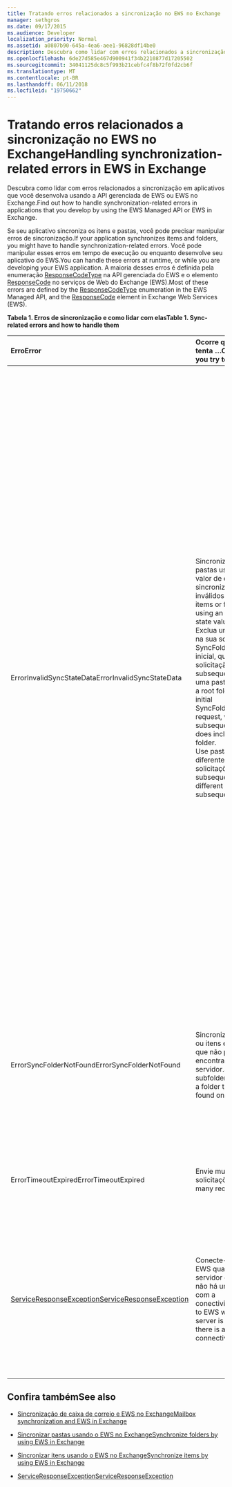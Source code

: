 ```yaml
---
title: Tratando erros relacionados a sincronização no EWS no Exchange
manager: sethgros
ms.date: 09/17/2015
ms.audience: Developer
localization_priority: Normal
ms.assetid: a0807b90-645a-4ea6-aee1-96828df14be0
description: Descubra como lidar com erros relacionados a sincronização em aplicativos que você desenvolva usando a API gerenciada de EWS ou EWS no Exchange.
ms.openlocfilehash: 6de27d585e467d900941f34b2210877d17205502
ms.sourcegitcommit: 34041125dc8c5f993b21cebfc4f8b72f0fd2cb6f
ms.translationtype: MT
ms.contentlocale: pt-BR
ms.lasthandoff: 06/11/2018
ms.locfileid: "19750662"
---
```

# <a name="handling-synchronization-related-errors-in-ews-in-exchange"></a><span data-ttu-id="1f927-103">Tratando erros relacionados a sincronização no EWS no Exchange</span><span class="sxs-lookup"><span data-stu-id="1f927-103">Handling synchronization-related errors in EWS in Exchange</span></span>

<span data-ttu-id="1f927-104">Descubra como lidar com erros relacionados a sincronização em aplicativos que você desenvolva usando a API gerenciada de EWS ou EWS no Exchange.</span><span class="sxs-lookup"><span data-stu-id="1f927-104">Find out how to handle synchronization-related errors in applications that you develop by using the EWS Managed API or EWS in Exchange.</span></span>
  
<span data-ttu-id="1f927-105">Se seu aplicativo sincroniza os itens e pastas, você pode precisar manipular erros de sincronização.</span><span class="sxs-lookup"><span data-stu-id="1f927-105">If your application synchronizes items and folders, you might have to handle synchronization-related errors.</span></span> <span data-ttu-id="1f927-106">Você pode manipular esses erros em tempo de execução ou enquanto desenvolve seu aplicativo do EWS.</span><span class="sxs-lookup"><span data-stu-id="1f927-106">You can handle these errors at runtime, or while you are developing your EWS application.</span></span> <span data-ttu-id="1f927-107">A maioria desses erros é definida pela enumeração [ResponseCodeType](http://msdn.microsoft.com/en-us/library/exchangewebservices.responsecodetype%28v=exchg.80%29.aspx) na API gerenciada do EWS e o elemento [ResponseCode](http://msdn.microsoft.com/en-us/library/aa580757%28v=exchg.150%29.aspx) no serviços de Web do Exchange (EWS).</span><span class="sxs-lookup"><span data-stu-id="1f927-107">Most of these errors are defined by the [ResponseCodeType](http://msdn.microsoft.com/en-us/library/exchangewebservices.responsecodetype%28v=exchg.80%29.aspx) enumeration in the EWS Managed API, and the [ResponseCode](http://msdn.microsoft.com/en-us/library/aa580757%28v=exchg.150%29.aspx) element in Exchange Web Services (EWS).</span></span> 
  
<span data-ttu-id="1f927-108">**Tabela 1. Erros de sincronização e como lidar com elas**</span><span class="sxs-lookup"><span data-stu-id="1f927-108">**Table 1. Sync-related errors and how to handle them**</span></span>

|<span data-ttu-id="1f927-109">**Erro**</span><span class="sxs-lookup"><span data-stu-id="1f927-109">**Error**</span></span>|<span data-ttu-id="1f927-110">**Ocorre quando você tenta …**</span><span class="sxs-lookup"><span data-stu-id="1f927-110">**Occurs when you try to…**</span></span>|<span data-ttu-id="1f927-111">**Manipulá-lo pelo …**</span><span class="sxs-lookup"><span data-stu-id="1f927-111">**Handle it by…**</span></span>|
|:-----|:-----|:-----|
|<span data-ttu-id="1f927-112">ErrorInvalidSyncStateData</span><span class="sxs-lookup"><span data-stu-id="1f927-112">ErrorInvalidSyncStateData</span></span>  <br/> | <span data-ttu-id="1f927-113">Sincronize itens ou pastas usando-se um valor de estado de sincronização inválidos.</span><span class="sxs-lookup"><span data-stu-id="1f927-113">Synchronize items or folders by using an invalid sync state value.</span></span>  <br/>  <span data-ttu-id="1f927-114">Exclua uma pasta raiz na sua solicitação SyncFolderHierarchy inicial, quando sua solicitação subsequente inclui uma pasta raiz.</span><span class="sxs-lookup"><span data-stu-id="1f927-114">Exclude a root folder in your initial SyncFolderHierarchy request, when your subsequent request does include a root folder.</span></span>  <br/>  <span data-ttu-id="1f927-115">Use pastas raiz diferente em solicitações subsequentes.</span><span class="sxs-lookup"><span data-stu-id="1f927-115">Use different root folders in subsequent requests.</span></span>  <br/> | <span data-ttu-id="1f927-116">Garantir que o valor de estado de sincronização que estiver enviando correspondências o valor de estado de sincronização retornados durante uma sincronização anterior.</span><span class="sxs-lookup"><span data-stu-id="1f927-116">Ensuring that the sync state value you are sending matches the sync state value returned during a previous synchronization.</span></span>  <br/>  <span data-ttu-id="1f927-117">Garantindo que você não está enviando o estado de sincronização para a hierarquia de pasta quando você tenta sincronizar itens e vice-versa.</span><span class="sxs-lookup"><span data-stu-id="1f927-117">Ensuring that you are not sending the sync state for the folder hierarchy when you attempt to sync items, and vice versa.</span></span>  <br/>  <span data-ttu-id="1f927-118">Garantir que você está enviando o estado de sincronização para a pasta raiz correta.</span><span class="sxs-lookup"><span data-stu-id="1f927-118">Ensuring that you are sending the sync state for the correct root folder.</span></span>  <br/>  <span data-ttu-id="1f927-119">Garantir que a mesma pasta raiz está especificada em cada solicitação.</span><span class="sxs-lookup"><span data-stu-id="1f927-119">Ensuring that the same root folder is specified in each request.</span></span>  <br/>  <span data-ttu-id="1f927-120">Garantir que a solicitação anterior não especificou uma pasta raiz de valor nulo, enquanto a solicitação atual inclui uma pasta raiz de autoridades de raiz.</span><span class="sxs-lookup"><span data-stu-id="1f927-120">Ensuring that the previous request did not specify a root folder of null, while the current request includes a root folder of root.</span></span> <span data-ttu-id="1f927-121">NULL e raiz não são tratados da mesma.</span><span class="sxs-lookup"><span data-stu-id="1f927-121">Null and root are not treated the same.</span></span>  <br/> |
|<span data-ttu-id="1f927-122">ErrorSyncFolderNotFound</span><span class="sxs-lookup"><span data-stu-id="1f927-122">ErrorSyncFolderNotFound</span></span>  <br/> |<span data-ttu-id="1f927-123">Sincronize subpastas ou itens em uma pasta que não pode ser encontrado no servidor.</span><span class="sxs-lookup"><span data-stu-id="1f927-123">Synchronize subfolders or items in a folder that cannot be found on the server.</span></span>  <br/> |<span data-ttu-id="1f927-124">Garantindo que a pasta especificado na solicitação de ID corresponde a uma ID de pasta retornada do servidor em uma resposta de sincronização anterior.</span><span class="sxs-lookup"><span data-stu-id="1f927-124">Ensuring that the folder ID specified in the request matches a folder ID returned from the server in a previous sync response.</span></span>  <br/> |
|<span data-ttu-id="1f927-125">ErrorTimeoutExpired</span><span class="sxs-lookup"><span data-stu-id="1f927-125">ErrorTimeoutExpired</span></span>  <br/> |<span data-ttu-id="1f927-126">Envie muitas solicitações.</span><span class="sxs-lookup"><span data-stu-id="1f927-126">Send too many requests.</span></span>  <br/> |<span data-ttu-id="1f927-127">Limitando seus lotes de 10 itens por lote para evitar obter [limitadas](ews-throttling-in-exchange.md).</span><span class="sxs-lookup"><span data-stu-id="1f927-127">Limiting your batches to 10 items per batch to avoid getting [throttled](ews-throttling-in-exchange.md).</span></span>  <br/> |
|[<span data-ttu-id="1f927-128">ServiceResponseException</span><span class="sxs-lookup"><span data-stu-id="1f927-128">ServiceResponseException</span></span>](http://msdn.microsoft.com/en-us/library/microsoft.exchange.webservices.data.serviceresponseexception%28v=exchg.80%29.aspx) <br/> |<span data-ttu-id="1f927-129">Conecte-se para o EWS quando o servidor está offline ou não há um problema com a conectividade.</span><span class="sxs-lookup"><span data-stu-id="1f927-129">Connect to EWS when the server is offline or there is a problem with connectivity.</span></span>  <br/> |<span data-ttu-id="1f927-130">Verificando a conectividade com o servidor e repetindo a sua solicitação mais tarde.</span><span class="sxs-lookup"><span data-stu-id="1f927-130">Checking connectivity with the server and retrying your request later.</span></span> <span data-ttu-id="1f927-131">Provavelmente, esse é um erro de serviço transitórios ou erro de rede.</span><span class="sxs-lookup"><span data-stu-id="1f927-131">This is likely a transient service error or network error.</span></span>  <br/> |
   
## <a name="see-also"></a><span data-ttu-id="1f927-132">Confira também</span><span class="sxs-lookup"><span data-stu-id="1f927-132">See also</span></span>


- [<span data-ttu-id="1f927-133">Sincronização de caixa de correio e EWS no Exchange</span><span class="sxs-lookup"><span data-stu-id="1f927-133">Mailbox synchronization and EWS in Exchange</span></span>](mailbox-synchronization-and-ews-in-exchange.md)
    
- [<span data-ttu-id="1f927-134">Sincronizar pastas usando o EWS no Exchange</span><span class="sxs-lookup"><span data-stu-id="1f927-134">Synchronize folders by using EWS in Exchange</span></span>](how-to-synchronize-folders-by-using-ews-in-exchange.md)
    
- [<span data-ttu-id="1f927-135">Sincronizar itens usando o EWS no Exchange</span><span class="sxs-lookup"><span data-stu-id="1f927-135">Synchronize items by using EWS in Exchange</span></span>](how-to-synchronize-items-by-using-ews-in-exchange.md)
    
- [<span data-ttu-id="1f927-136">ServiceResponseException</span><span class="sxs-lookup"><span data-stu-id="1f927-136">ServiceResponseException</span></span>](http://msdn.microsoft.com/en-us/library/microsoft.exchange.webservices.data.serviceresponseexception%28v=exchg.80%29.aspx)
    

